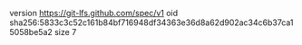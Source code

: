 version https://git-lfs.github.com/spec/v1
oid sha256:5833c3c52c161b84bf716948df34363e36d8a62d902ac34c6b37ca15058be5a2
size 7
